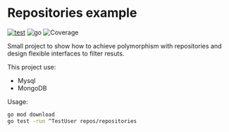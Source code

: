 # Repositories example

[![test](https://github.com/mfloriach/repositories-example/actions/workflows/test.yml/badge.svg)](https://github.com/mfloriach/repositories-example/actions/workflows/test.yml)
![go](https://img.shields.io/badge/go-1.21-blue)
![Coverage](https://github.com/mfloriach/repositories-example/blob/badge/badge.svg?branch=badge)

Small project to show how to achieve polymorphism with repositories and design flexible interfaces to filter resuts.

This project use:
- Mysql
- MongoDB

Usage:
```bash
go mod download
go test -run ^TestUser repos/repositories
```
